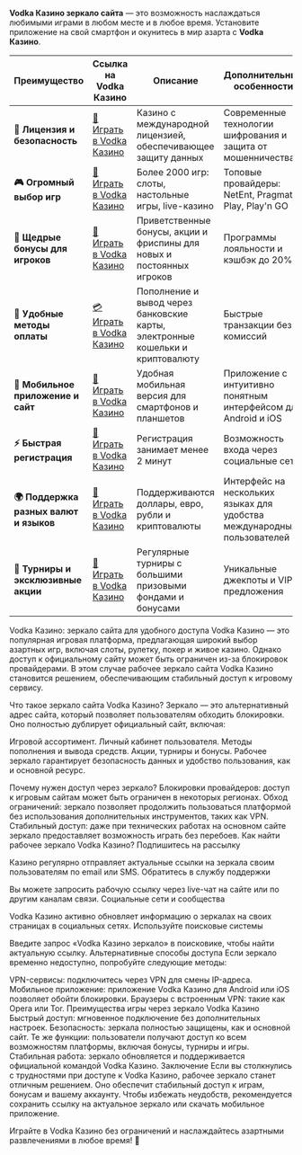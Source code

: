 

**Vodka  Казино зеркало сайта** — это возможность наслаждаться любимыми играми в любом месте и в любое время. Установите приложение на свой смартфон и окунитесь в мир азарта с **Vodka  Казино**.

| **Преимущество**                      | **Ссылка на Vodka  Казино**                    | **Описание**                                       | **Дополнительные особенности**                     |
|----------------------------------------|--------------------------------------------|--------------------------------------------------|--------------------------------------------------|
| **🎰 Лицензия и безопасность**         | [💎 Играть в Vodka  Казино](https://vodka2.xyz/?id=9561) | Казино с международной лицензией, обеспечивающее защиту данных | Современные технологии шифрования и защита от мошенничества |
| **🎮 Огромный выбор игр**              | [🎉 Играть в Vodka  Казино](https://vodka2.xyz/?id=9561) | Более 2000 игр: слоты, настольные игры, live-казино | Топовые провайдеры: NetEnt, Pragmatic Play, Play'n GO |
| **🎁 Щедрые бонусы для игроков**       | [🎯 Играть в Vodka  Казино](https://vodka2.xyz/?id=9561) | Приветственные бонусы, акции и фриспины для новых и постоянных игроков | Программы лояльности и кэшбэк до 20% |
| **💸 Удобные методы оплаты**           | [💳 Играть в Vodka  Казино](https://vodka2.xyz/?id=9561) | Пополнение и вывод через банковские карты, электронные кошельки и криптовалюту | Быстрые транзакции без комиссий |
| **📱 Мобильное приложение и сайт**     | [🚀 Играть в Vodka  Казино](https://vodka2.xyz/?id=9561) | Удобная мобильная версия для смартфонов и планшетов | Приложение с интуитивно понятным интерфейсом для Android и iOS |
| **⚡ Быстрая регистрация**             | [🔑 Играть в Vodka  Казино](https://vodka2.xyz/?id=9561) | Регистрация занимает менее 2 минут | Возможность входа через социальные сети |
| **🌍 Поддержка разных валют и языков** | [💸 Играть в Vodka  Казино](https://vodka2.xyz/?id=9561) | Поддерживаются доллары, евро, рубли и криптовалюты | Интерфейс на нескольких языках для удобства международных пользователей |
| **🏅 Турниры и эксклюзивные акции**    | [🎲 Играть в Vodka  Казино](https://vodka2.xyz/?id=9561) | Регулярные турниры с большими призовыми фондами и бонусами | Уникальные джекпоты и VIP-предложения |


Vodka Казино: зеркало сайта для удобного доступа
Vodka Казино — это популярная игровая платформа, предлагающая широкий выбор азартных игр, включая слоты, рулетку, покер и живое казино. Однако доступ к официальному сайту может быть ограничен из-за блокировок провайдерами. В этом случае рабочее зеркало сайта Vodka Казино становится решением, обеспечивающим стабильный доступ к игровому сервису.

Что такое зеркало сайта Vodka Казино?
Зеркало — это альтернативный адрес сайта, который позволяет пользователям обходить блокировки. Оно полностью дублирует официальный сайт, включая:

Игровой ассортимент.
Личный кабинет пользователя.
Методы пополнения и вывода средств.
Акции, турниры и бонусы.
Рабочее зеркало гарантирует безопасность данных и удобство пользования, как и основной ресурс.

Почему нужен доступ через зеркало?
Блокировки провайдеров: доступ к игровым сайтам может быть ограничен в некоторых регионах.
Обход ограничений: зеркало позволяет продолжить пользоваться платформой без использования дополнительных инструментов, таких как VPN.
Стабильный доступ: даже при технических работах на основном сайте зеркало предоставляет возможность играть без перебоев.
Как найти рабочее зеркало Vodka Казино?
Подпишитесь на рассылку

Казино регулярно отправляет актуальные ссылки на зеркала своим пользователям по email или SMS.
Обратитесь в службу поддержки

Вы можете запросить рабочую ссылку через live-чат на сайте или по другим каналам связи.
Социальные сети и сообщества

Vodka Казино активно обновляет информацию о зеркалах на своих страницах в социальных сетях.
Используйте поисковые системы

Введите запрос «Vodka Казино зеркало» в поисковике, чтобы найти актуальную ссылку.
Альтернативные способы доступа
Если зеркало временно недоступно, попробуйте следующие методы:

VPN-сервисы: подключитесь через VPN для смены IP-адреса.
Мобильное приложение: приложение Vodka Казино для Android или iOS позволяет обойти блокировки.
Браузеры с встроенным VPN: такие как Opera или Tor.
Преимущества игры через зеркало Vodka Казино
Быстрый доступ: мгновенное подключение без дополнительных настроек.
Безопасность: зеркала полностью защищены, как и основной сайт.
Те же функции: пользователи получают доступ ко всем возможностям платформы, включая бонусы, турниры и игры.
Стабильная работа: зеркало обновляется и поддерживается официальной командой Vodka Казино.
Заключение
Если вы столкнулись с трудностями при доступе к Vodka Казино, рабочее зеркало станет отличным решением. Оно обеспечит стабильный доступ к играм, бонусам и вашему аккаунту. Чтобы избежать неудобств, рекомендуется сохранить ссылку на актуальное зеркало или скачать мобильное приложение.

Играйте в Vodka Казино без ограничений и наслаждайтесь азартными развлечениями в любое время! 🎰


